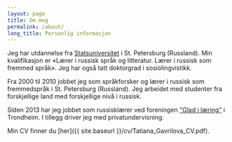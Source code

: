 ```yaml
---
layout: page
title: Om meg
permalink: /about/
long_title: Personlig informasjon
---
```


Jeg har utdannelse fra [Statsuniversitet](http://eng.spbu.ru/) i St.
Petersburg (Russland). Min kvalifikasjon er «Lærer i russisk språk og
litteratur. Lærer i russisk som fremmed språk». Jeg  har også tatt doktorgrad
i sosiolingvistikk.

Fra 2000 til 2010 jobbet jeg som språkforsker og lærer i russisk som
fremmedspråk i St. Petersburg (Russland). Jeg arbeidet med studenter fra
forskjellige land med forskjellige nivå i russisk.

Siden 2013 har jeg jobbet som russisklærer ved foreningen ["Glad i
læring"](https://www.facebook.com/Russiskskole) i Trondheim. I tillegg driver
jeg med privatundervisning.

Min CV finner du [her]({{ site.baseurl }}/cv/Tatiana_Gavrilova_CV.pdf).
